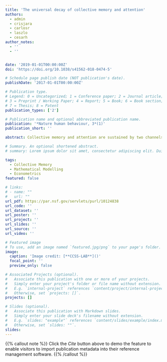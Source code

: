 ```yaml
---
title: 'The universal decay of collective memory and attention'
authors:
  - admin
  - crisjara
  - carlosr
  - laszlo
  - cesarh
author_notes:
  - ''
  - ''


date: '2019-01-01T00:00:00Z'
doi: 'https://doi.org/10.1038/s41562-018-0474-5'

# Schedule page publish date (NOT publication's date).
publishDate: '2017-01-01T00:00:00Z'

# Publication type.
# Legend: 0 = Uncategorized; 1 = Conference paper; 2 = Journal article;
# 3 = Preprint / Working Paper; 4 = Report; 5 = Book; 6 = Book section;
# 7 = Thesis; 8 = Patent
publication_types: ['2']

# Publication name and optional abbreviated publication name.
publication: '*Nature human behaviour, 3*(1)'
publication_short: ''

abstract: Collective memory and attention are sustained by two channels oral communication (communicative memory) and the physical recording of information (cultural memory). Here, we use data on the citation of academic articles and patents, and on the online attention received by songs, movies and biographies, to describe the temporal decay of the attention received by cultural products. We show that, once we isolate the temporal dimension of the decay, the attention received by cultural products decays following a universal biexponential function. We explain this universality by proposing a mathematical model based on communicative and cultural memory, which fits the data better than previously proposed log-normal and exponential models. Our results reveal that biographies remain in our communicative memory the longest (20–30 years) and music the shortest (about 5.6 years). These findings show that the average attention received by cultural products decays following a universal biexponential function.

# Summary. An optional shortened abstract.
# summary: Lorem ipsum dolor sit amet, consectetur adipiscing elit. Duis posuere tellus ac convallis placerat. Proin tincidunt magna sed ex sollicitudin condimentum.

tags:
  - Collective Memory
  - Mathematical Modelling 
  - Econometrics
featured: false

# links:
# - name: ""
#   url: ""
url_pdf: https://par.nsf.gov/servlets/purl/10124838
url_code: ''
url_dataset: ''
url_poster: ''
url_project: ''
url_slides: ''
url_source: ''
url_video: ''

# Featured image
# To use, add an image named `featured.jpg/png` to your page's folder.
image:
  caption: 'Image credit: [**CCSS-LAB**]()'
  focal_point: ''
  preview_only: false

# Associated Projects (optional).
#   Associate this publication with one or more of your projects.
#   Simply enter your project's folder or file name without extension.
#   E.g. `internal-project` references `content/project/internal-project/index.md`.
#   Otherwise, set `projects: []`.
projects: []

# Slides (optional).
#   Associate this publication with Markdown slides.
#   Simply enter your slide deck's filename without extension.
#   E.g. `slides: "example"` references `content/slides/example/index.md`.
#   Otherwise, set `slides: ""`.
slides:
---
```


{{% callout note %}}
Click the _Cite_ button above to demo the feature to enable visitors to import publication metadata into their reference management software.
{{% /callout %}}

<!-- Supplementary notes can be added here, including [code and math](https://wowchemy.com/docs/content/writing-markdown-latex/). -->
